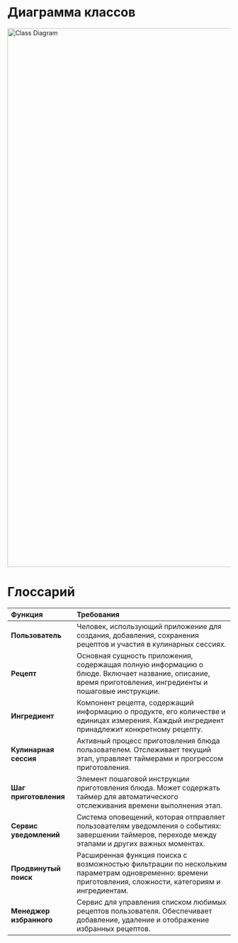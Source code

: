 # Диаграмма классов
<img width="1662" height="1216" alt="Class Diagram" src="https://github.com/user-attachments/assets/fd50bd02-6bf7-4d13-83fb-c1994cc8dd9f" />

# Глоссарий

| Функция | Требования | 
|:---|:---|
| **Пользователь** | Человек, использующий приложение для создания, добавления, сохранения рецептов и участия в кулинарных сессиях. |  
| **Рецепт** | Основная сущность приложения, содержащая полную информацию о блюде. Включает название, описание, время приготовления, ингредиенты и пошаговые инструкции. | 
| **Ингредиент** | Компонент рецепта, содержащий информацию о продукте, его количестве и единицах измерения. Каждый ингредиент принадлежит конкретному рецепту. |
| **Кулинарная сессия** | Активный процесс приготовления блюда пользователем. Отслеживает текущий этап, управляет таймерами и прогрессом приготовления. | 
| **Шаг приготовления** | Элемент пошаговой инструкции приготовления блюда. Может содержать таймер для автоматического отслеживания времени выполнения этап. | 
| **Сервис уведомлений** | Система оповещений, которая отправляет пользователям уведомления о событиях: завершении таймеров, переходе между этапами и других важных моментах. | 
| **Продвинутый поиск** | Расширенная функция поиска с возможностью фильтрации по нескольким параметрам одновременно: времени приготовления, сложности, категориям и ингредиентам. | 
| **Менеджер избранного** | Сервис для управления списком любимых рецептов пользователя. Обеспечивает добавление, удаление и отображение избранных рецептов. | 






